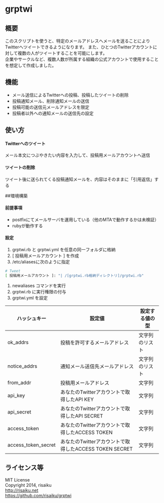 grptwi
======

## 概要
このスクリプトを使うと、特定のメールアドレスへメールを送ることによりTwitterへツイートできるようになります。
また、ひとつのTwitterアカウントに対して複数の人がツイートすることを可能にします。  
企業やサークルなど、複数人数が所属する組織の公式アカウントで使用することを想定して作成しました。

## 機能
* メール送信によるTwitterへの投稿、投稿したツイートの削除
* 投稿通知メール、削除通知メールの送信
* 投稿可能の送信元メールアドレスを限定
* 投稿者以外への通知メールの送信先の設定

## 使い方
#### Twitterへのツイート
メール本文につぶやきたい内容を入力して、投稿用メールアカウントへ送信

#### ツイートの削除
ツイート後に送られてくる投稿通知メールを、内容はそのままに「引用返信」する

##環境構築
#### 前提事項
* postfixにてメールサーバを運用している（他のMTAで動作するかは未検証）
* rubyが動作する

#### 設定
1. grptwi.rb と grptwi.yml を任意の同一フォルダに格納
1. [ 投稿用メールアカウント ] を作成
1. /etc/aliasesに次のように指定

  ```sh
  # Tweet
  [ 投稿用メールアカウント ]: "| /[grptwi.rb格納ディレクトリ]/grptwi.rb"
  ```
1. newaliases コマンドを実行
1. grptwi.rb に実行権限の付与
1. grptwi.yml を設定

  | ハッシュキー | 設定値 | 設定する値の型 |
  | --- | --- | --- |
  | ok\_addrs | 投稿を許可するメールアドレス | 文字列のリスト |
  | notice\_addrs | 通知メール送信先メールアドレス | 文字列のリスト |
  | from\_addr | 投稿用メールアドレス | 文字列 |
  | api\_key | あなたのTwitterアカウントで取得したAPI KEY | 文字列 |
  | api\_secret | あなたのTwitterアカウントで取得したAPI SECRET | 文字列 |
  | access\_token | あなたのTwitterアカウントで取得したACCESS TOKEN | 文字列 |
  | access\_token\_secret | あなたのTwitterアカウントで取得したACCESS TOKEN SECRET | 文字列 |

## ライセンス等
MIT License  
Copyright 2014, risaiku  
http://risaiku.net  
https://github.com/risaiku/grptwi


